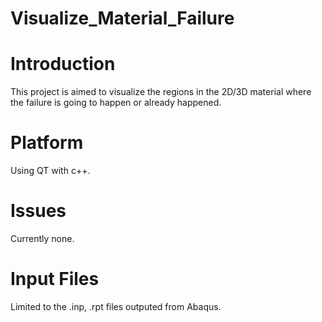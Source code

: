 # Visualize_Material_Failure
 
# Introduction
This project is aimed to visualize the regions in the 2D/3D material where the failure is going to happen or already happened.

# Platform
Using QT with c++.

# Issues
Currently none.

# Input Files
Limited to the .inp, .rpt files outputed from Abaqus.
